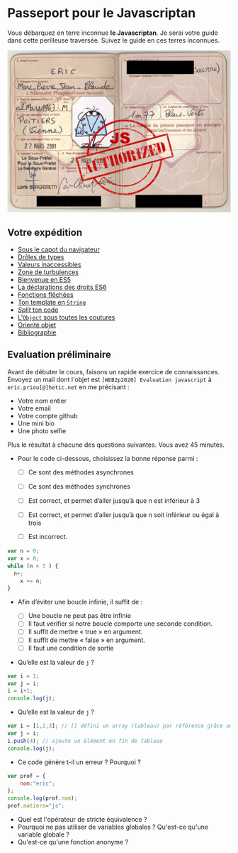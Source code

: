 # Passeport pour le Javascriptan


Vous débarquez en terre inconnue **le Javascriptan**.
Je serai votre guide dans cette perilleuse traversée.
Suivez le guide en ces terres inconnues.

![Passeport](images/passeport.jpg)

## Votre expédition

- [Sous le capot du navigateur](hardware/README.md)
- [Drôles de types](syntax/README.md)
- [Valeurs inaccessibles](syntax/scope.md)
- [Zone de turbulences](syntax/hot_topics.md)
- [Bienvenue en ES5](es5/README.md)
- [La déclarations des droits ES6](es6/README.md)
- [Fonctions flêchées](es6/fat_arrow.md)
- [Ton template en `String`](es6/string.md)
- [_Split_ ton code](es6/modularity.md)
- [L'`Object` sous toutes les coutures](es6/object.md)
- [Orienté objet](es6/oop.md)
- [Bibliographie](biblio.md)

## Evaluation préliminaire 

Avant de débuter le cours, faisons un rapide exercice de connaissances. 
Envoyez un mail dont l'objet est `[WEB2p2020] Evaluation javascript` à `eric.priou[@]hetic.net` en me précisant :

- Votre nom entier
- Votre email
- Votre compte github
- Une mini bio
- Une photo selfie

Plus le résultat à chacune des questions suivantes.
Vous avez 45 minutes.

- Pour le code ci-dessous, choisissez la bonne réponse parmi :

	- [ ] Ce sont des méthodes asynchrones
	- [ ] Ce sont des méthodes synchrones
	- [ ] Est correct, et permet d’aller jusqu’à que n est inférieur  à 3
	- [ ] Est correct, et permet d’aller jusqu’à que n soit inférieur ou égal à trois 
	- [ ] Est incorrect.

	
```js
var n = 0;
var x = 0;
while (n < 3 ) {
  n+;
 	x += n;
}
```


- Afin d’éviter une boucle infinie, il suffit de :

	- [ ] Une boucle ne peut pas être infinie
	- [ ] Il faut vérifier si notre boucle comporte une seconde condition. 
	- [ ] Il suffit de mettre « true » en argument.
	- [ ] Il suffit de mettre « false » en argument.
	- [ ] Il faut une condition de sortie

- Qu’elle est la valeur de `j` ?

```js
var i = 1;
var j = i;
i = i+1;
console.log(j);
```

- Qu’elle est la valeur de `j` ?

```js
var i = [1,2,3]; // [] défini un array (tableau) par référence grâce au =
var j = i;
i.push(4); // ajoute un élément en fin de tableau
console.log(j);
```

- Ce code génère t-il un erreur ? Pourquoi ?

```js
var prof = {
	nom:"eric";
};
console.log(prof.nom);
prof.matiere="js";
```

- Quel est l'opérateur de stricte équivalence ?
- Pourquoi ne pas utiliser de variables globales ?
Qu'est-ce qu'une variable globale ?
- Qu'est-ce qu'une fonction anonyme ? 



